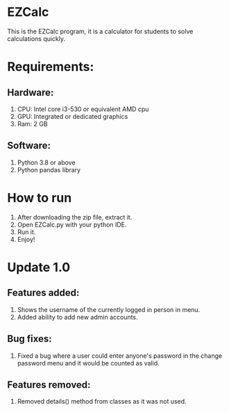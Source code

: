 # EZCalc
This is the EZCalc program, it is a calculator for students to solve calculations quickly.

# Requirements:
## Hardware:
1. CPU: Intel core i3-530 or equivalent AMD cpu
2. GPU: Integrated or dedicated graphics
3. Ram: 2 GB

## Software:
1. Python 3.8 or above
2. Python pandas library

# How to run
1. After downloading the zip file, extract it.
2. Open EZCalc.py with your python IDE.
3. Run it.
4. Enjoy!

# Update 1.0
## Features added:
1. Shows the username of the currently logged in person in menu.
2. Added ability to add new admin accounts.

## Bug fixes:
1. Fixed a bug where a user could enter anyone's password in the change password menu and it would be counted as valid.

## Features removed:
1. Removed details() method from classes as it was not used.



